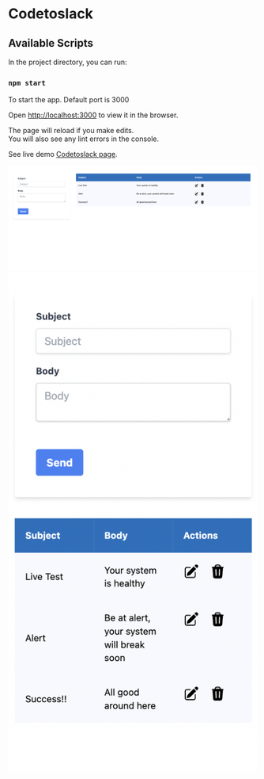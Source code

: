 # Codetoslack

## Available Scripts

In the project directory, you can run:

### `npm start`

To start the app. Default port is 3000

Open [http://localhost:3000](http://localhost:3000) to view it in the browser.

The page will reload if you make edits.\
You will also see any lint errors in the console.

See live demo [Codetoslack page](https://pangaea-page.netlify.app/).

![Alt Text](/screen.png)
![Alt Text](/mobile.png)